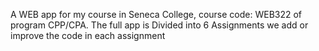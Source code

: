 A WEB app for my course in Seneca College, course code: WEB322 of program CPP/CPA.
The full app is Divided into 6 Assignments we add or improve the code in each assignment
